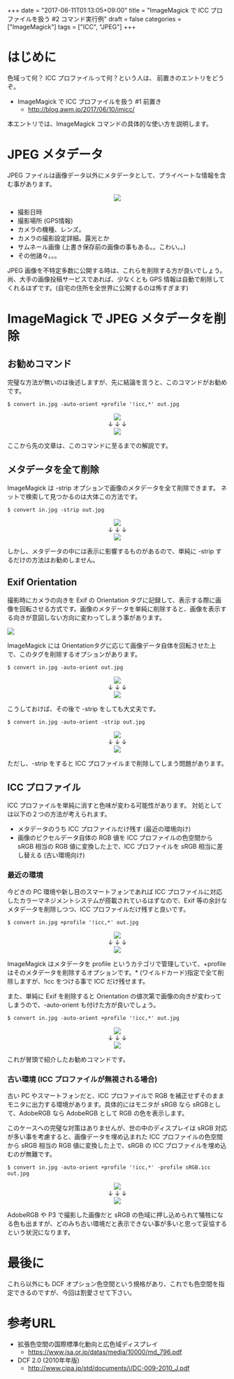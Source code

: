 +++
date = "2017-06-11T01:13:05+09:00"
title = "ImageMagick で ICC プロファイルを扱う #2 コマンド実行例"
draft = false
categories = ["ImageMagick"]
tags = ["ICC", "JPEG"]
+++

# はじめに

色域って何？ ICC プロファイルって何？という人は、 前置きのエントリをどうぞ。

-  ImageMagick で ICC プロファイルを扱う #1 前置き
   - http://blog.awm.jp/2017/06/10/imicc/

本エントリでは、ImageMagick コマンドの具体的な使い方を説明します。

# JPEG メタデータ

JPEG ファイルは画像データ以外にメタデータとして、プライベートな情報を含む事があります。

<center> <img src="../fig1.png" /> </center>

- 撮影日時
- 撮影場所 (GPS情報)
- カメラの機種、レンズ。
- カメラの撮影設定詳細。露光とか
- サムネール画像 (上書き保存前の画像の事もある。。こわい。。)
- その他諸々。。。

JPEG 画像を不特定多数に公開する時は、これらを削除する方が良いでしょう。
尚、大手の画像投稿サービスであれば、少なくとも GPS 情報は自動で削除してくれるはずです。(自宅の住所を全世界に公開するのは怖すぎます)

# ImageMagick で JPEG メタデータを削除

## お勧めコマンド

完璧な方法が無いのは後述しますが、先に結論を言うと、このコマンドがお勧めです。

```
$ convert in.jpg -auto-orient +profile '!icc,*' out.jpg
```

<center>
  <img src="../fig2.png" /> <br />
  ↓ ↓ ↓ <br>
  <img src="../fig3-final.png" />
</center>

ここから先の文章は、このコマンドに至るまでの解説です。

## メタデータを全て削除

ImageMagick は -strip オプションで画像のメタデータを全て削除できます。
ネットで検索して見つかるのは大体この方法です。

```
$ convert in.jpg -strip out.jpg
```

<center>
  <img src="../fig2.png" /> <br />
  ↓ ↓ ↓ <br>
  <img src="../fig4-strip.png" />
</center>

しかし、メタデータの中には表示に影響するものがあるので、単純に -strip するだけの方法はお勧めしません。

## Exif Orientation

撮影時にカメラの向きを Exif の Orientation タグに記録して、表示する際に画像を回転させる方式です。画像のメタデータを単純に削除すると、画像を表示する向きが意図しない方向に変わってしまう事があります。

<img src="../digicame2.png">

ImageMagick には Orientationタグに応じて画像データ自体を回転させた上で、このタグを削除するオプションがあります。

```
$ convert in.jpg -auto-orient out.jpg
```
<center>
  <img src="../fig2.png" /> <br />
  ↓ ↓ ↓ <br>
  <img src="../fig5.2-auto-orient.png" />
</center>

こうしておけば、その後で -strip をしても大丈夫です。

```
$ convert in.jpg -auto-orient -strip out.jpg
```

<center>
  <img src="../fig2.png" /> <br />
  ↓ ↓ ↓ <br>
  <img src="../fig5-auto-orient.png" />
</center>

ただし、-strip をすると ICC プロファイルまで削除してしまう問題があります。

## ICC プロファイル

ICC プロファイルを単純に消すと色味が変わる可能性があります。
対処としては以下の２つの方法が考えられます。

- メタデータのうち ICC プロファイルだけ残す (最近の環境向け)
- 画像のピクセルデータ自体の RGB 値を ICC プロファイルの色空間から sRGB 相当の RGB 値に変換した上で、ICC プロファイルを sRGB 相当に差し替える (古い環境向け)

### 最近の環境

今どきの PC 環境や新し目のスマートフォンであれば ICC プロファイルに対応したカラーマネジメントシステムが搭載されているはずなので、Exif 等の余計なメタデータを削除しつつ、ICC プロファイルだけ残すと良いです。

```
$ convert in.jpg +profile '!icc,*' out.jpg
```
<center>
  <img src="../fig2.png" /> <br />
  ↓ ↓ ↓ <br>
  <img src="../fig3.2-prefinal.png" />
</center>

ImageMagick はメタデータを profile というカテゴリで管理していて、+profile はそのメタデータを削除するオプションです。* (ワイルドカード)指定で全て削除しますが、!icc をつける事で ICC だけ残せます。

また、単純に Exif を削除すると Orientation の値次第で画像の向きが変わってしまうので、-auto-orient も付けた方が良いでしょう。

```
$ convert in.jpg -auto-orient +profile '!icc,*' out.jpg
```
<center>
  <img src="../fig2.png" /> <br />
  ↓ ↓ ↓ <br>
  <img src="../fig3-final.png" />
</center>

これが冒頭で紹介したお勧めコマンドです。

### 古い環境 (ICC プロファイルが無視される場合)

古い PC やスマートフォンだと、ICC プロファイルで RGB を補正せずそのままモニタに出力する環境があります。具体的にはモニタが sRGB なら sRGBとして、AdobeRGB なら AdobeRGB として RGB の色を表示します。

このケースへの完璧な対策はありませんが、世の中のディスプレイは sRGB 対応が多い事を考慮すると、画像データを埋め込まれた ICC プロファイルの色空間から sRGB 相当の RGB 値に変換した上で、sRGB の ICC プロファイルを埋め込むのが無難です。

```
$ convert in.jpg -auto-orient +profile '!icc,*' -profile sRGB.icc out.jpg
```
<center>
  <img src="../fig2.png" /> <br />
  ↓ ↓ ↓ <br>
  <img src="../fig6-auto-orient-srgb.png" />
</center>

AdobeRGB  や P3 で撮影した画像だと sRGB の色域に押し込められて犠牲になる色も出ますが、どのみち古い環境だと表示できない事が多いと思って妥協するという状況になります。

# 最後に

これら以外にも DCF オプション色空間という規格があり、これでも色空間を指定できるのですが、今回は割愛させて下さい。

# 参考URL

- 拡張色空間の国際標準化動向と広色域ディスプレイ
   - https://www.jsa.or.jp/datas/media/10000/md_796.pdf
- DCF 2.0 (2010年年版)
   - http://www.cipa.jp/std/documents/j/DC-009-2010_J.pdf
